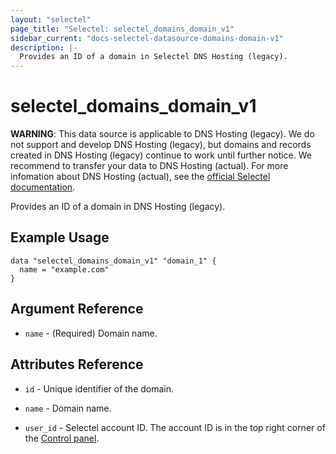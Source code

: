 ```yaml
---
layout: "selectel"
page_title: "Selectel: selectel_domains_domain_v1"
sidebar_current: "docs-selectel-datasource-domains-domain-v1"
description: |-
  Provides an ID of a domain in Selectel DNS Hosting (legacy).
---
```


# selectel\_domains\_domain_v1

**WARNING**: This data source is applicable to DNS Hosting (legacy). We do not support and develop DNS Hosting (legacy), but domains and records created in DNS Hosting (legacy) continue to work until further notice. We recommend to transfer your data to DNS Hosting (actual). For more infomation about DNS Hosting (actual), see the [official Selectel documentation](https://docs.selectel.ru/networks-services/dns/about-dns/).

Provides an ID of a domain in DNS Hosting (legacy).

## Example Usage

```hcl
data "selectel_domains_domain_v1" "domain_1" {
  name = "example.com"
}
```

## Argument Reference

* `name` - (Required) Domain name.

## Attributes Reference

* `id` - Unique identifier of the domain.
  
* `name` - Domain name.

* `user_id` - Selectel account ID. The account ID is in the top right corner of the [Control panel](https://my.selectel.ru/).
